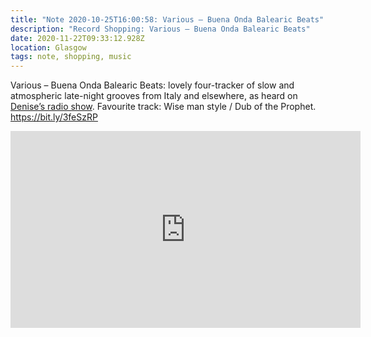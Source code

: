 ```yaml
---
title: "Note 2020-10-25T16:00:58: Various ‎– Buena Onda Balearic Beats"
description: "Record Shopping: Various ‎– Buena Onda Balearic Beats"
date: 2020-11-22T09:33:12.928Z
location: Glasgow
tags: note, shopping, music
---
```

Various ‎– Buena Onda Balearic Beats: lovely four-tracker of slow and atmospheric late-night grooves from Italy and elsewhere, as heard on [Denise’s radio show](https://dublab.de/broadcasts/watching-like-nobodys-dancing-din-daa-daa-october-2020/). Favourite track: Wise man style / Dub of the Prophet. <https://bit.ly/3feSzRP> <div class="aspect-ratio-wide"><iframe title="Lucas Croon – Japon" width="560" height="315" src="https://www.youtube-nocookie.com/embed/QVt99311d4A" frameborder="0" allow="accelerometer; autoplay; clipboard-write; encrypted-media; gyroscope; picture-in-picture" allowfullscreen></iframe></div>
